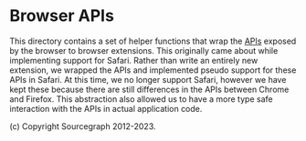 # Browser APIs

This directory contains a set of helper functions that wrap the [APIs](https://developer.mozilla.org/en-US/docs/Mozilla/Add-ons/WebExtensions/API) exposed by the browser to browser extensions. This originally came about while implementing support for Safari. Rather than write an entirely new extension, we wrapped the APIs and implemented pseudo support for these APIs in Safari. At this time, we no longer support Safari, however we have kept these because there are still differences in the APIs between Chrome and Firefox. This abstraction also allowed us to have a more type safe interaction with the APIs in actual application code.

(c) Copyright Sourcegraph 2012-2023.